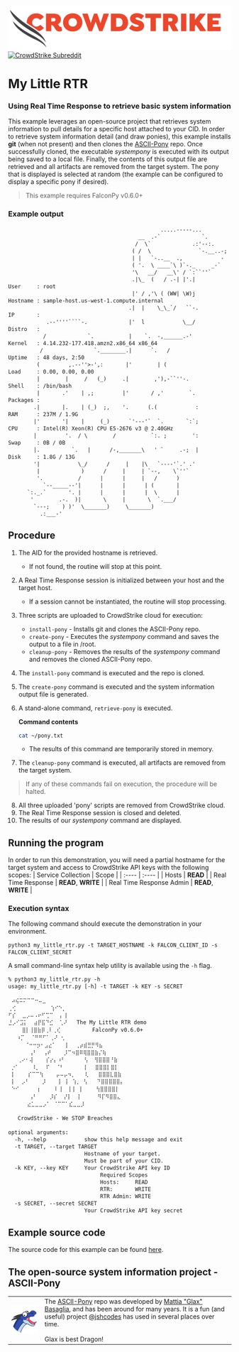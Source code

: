 ![CrowdStrike Falcon](https://raw.githubusercontent.com/CrowdStrike/falconpy/main/docs/asset/cs-logo.png)
[![CrowdStrike Subreddit](https://img.shields.io/badge/-r%2Fcrowdstrike-white?logo=reddit&labelColor=gray&link=https%3A%2F%2Freddit.com%2Fr%2Fcrowdstrike)](https://reddit.com/r/crowdstrike)

# My Little RTR
### Using Real Time Response to retrieve basic system information

This example leverages an open-source project that retrieves system information to pull details for a specific host attached to your CID. In order to retrieve system information detail (and draw ponies), this example installs __git__ (when not present) and then clones the [ASCII-Pony](https://gitlab.com/mattia.basaglia/ASCII-Pony) repo. Once successfully cloned, the executable _systempony_ is executed with its output being saved to a local file. Finally, the contents of this output file are retrieved and all artifacts are removed from the target system. The pony that is displayed is selected at random (the example can be configured to display a specific pony if desired).

> This example requires FalconPy v0.6.0+

### Example output
```shell
                                                .....-----...
                                         __  .-`             `.
                                        /  \`             .:'--:.
                                       ( /  \               `-.__..-;
                                       | |   `-..__  .,            -
                                       ( '.  \ ____`\ )`-._     _-`
                                       '\   __/   __\' / `:``''`
                                       .|\_  (   / .-| |'.|           User     : root
                                       |' / ,'\ ( (WW| \W)j           Hostname : sample-host.us-west-1.compute.internal
                                      .|  |    \_\_`/   ``-.          IP       :
            .--''''````-.             |'  l            \__/           Distro   :
           /             `.           |    `.  -,______.-'            Kernel   : 4.14.232-177.418.amzn2.x86_64 x86_64
          /                `.________.|      `.   /                   Uptime   : 48 days, 2:50
         (         ,.--''>-',:       |'        | (                    Load     : 0.00, 0.00, 0.00
         |        |     /   (_)     .|        ,'),-``''-.             Shell    : /bin/bash
         |       .'    | ,;         |'       / ,'        `.           Packages :
        .|       |.    | (_)  ;,    '.      (.(            :          RAM      : 237M / 1.9G
        |'       '|    |     (_)      `'---'`  `.       `:`;          CPU      : Intel(R) Xeon(R) CPU E5-2676 v3 @ 2.40GHz
        |         '.  / \        /           `:. ;        ':          Swap     : 0B / 0B
        |.          `.   |      /-,_______\   ' `     .-;  |          Disk     : 1.8G / 13G
        '|            \_/      /     |    |\   `----'`.' .'
         |             )      /     |     | `--,    \`''`
         '.           /      |      |     |   /      )
           `--_____--'|      |      |      | (       |
      `:._.`       '. |      |      |      |  \      |
       '        .-.  )|       \     |       \  `.___/
        `---;    ) )'  \_______)     \_______)
          .:___-'
```

## Procedure
1. The AID for the provided hostname is retrieved.
    - If not found, the routine will stop at this point.
2. A Real Time Response session is initialized between your host and the target host.
    - If a session cannot be instantiated, the routine will stop processing.
3. Three scripts are uploaded to CrowdStrike cloud for execution:
    - `install-pony` - Installs git and clones the ASCII-Pony repo.
    - `create-pony` - Executes the _systempony_ command and saves the output to a file in /root.
    - `cleanup-pony` - Removes the results of the _systempony_ command and removes the cloned ASCII-Pony repo.
4. The `install-pony` command is executed and the repo is cloned.
5. The `create-pony` command is executed and the system information output file is generated.
6. A stand-alone command, `retrieve-pony` is executed. 

    **Command contents**
    ```bash
    cat ~/pony.txt
    ```
    - The results of this command are temporarily stored in memory.
7. The `cleanup-pony` command is executed, all artifacts are removed from the target system.
> If any of these commands fail on execution, the procedure will be halted.
8. All three uploaded 'pony' scripts are removed from CrowdStrike cloud.
9. The Real Time Response session is closed and deleted.
10. The results of our _systempony_ command are displayed.

## Running the program
In order to run this demonstration, you will need a partial hostname for the target system and access to CrowdStrike API keys with the following scopes:
| Service Collection | Scope |
| :---- | :---- |
| Hosts | __READ__ |
| Real Time Response | __READ__, __WRITE__ |
| Real Time Response Admin | __READ__, __WRITE__ |

### Execution syntax
The following command should execute the demonstration in your environment.

```shell
python3 my_little_rtr.py -t TARGET_HOSTNAME -k FALCON_CLIENT_ID -s FALCON_CLIENT_SECRET
```

A small command-line syntax help utility is available using the `-h` flag.

```shell
% python3 my_little_rtr.py -h
usage: my_little_rtr.py [-h] -t TARGET -k KEY -s SECRET

 ⠴⢮⠭⠍⠉⠉⠒⠤⣀
⢀⢊　　　　　　 ⢱⠊⠑⡀
⠋⡎  ⣀⡠⠤⠠⠖⠋⢉⠉  ⡄⢸
⣘⡠⠊⣩⡅  ⣴⡟⣯⠙⣊  ⢁⠜   The My Little RTR demo
　　 ⣿⡇⢸⣿⣷⡿⢀⠇⢀⢎          FalconPy v0.6.0+
　 ⠰⡉  ⠈⠛⠛⠋⠁⢀⠜ ⢂
　 　 ⠈⠒⠒⡲⠂⣠⣔⠁   ⡇  ⢀⡴⣾⣛⡛⠻⣦
　　　　⢠⠃  ⢠⠞    ⡸⠉⠲⣿⠿⢿⣿⣿⣷⡌⢷
   ⢀⠔⠂⢼    ⡎⡔⡄⠰⠃      ⢣  ⢻⣿⣿⣿⠘⣷
 ⡐⠁    ⠸⡀  ⠏  ⠈⠃      ⢸　 ⣿⣿⣿⡇⣿⡇
 ⡇    ⡎⠉⠉⢳    ⡤⠤⡤⠲⡀   ⢇   ⣿⣿⣿⣇⣿⣷
 ⡇  ⡠⠃    ⡸    ⡇ ⡇ ⢱⡀ ⢣   ⠙⣿⣿⣿⣿⣿⡄
 ⠑⠊ 　 　⢰　   ⠇⢸  ⡇⡇ ⡇    ⢳⣿⣿⣿⣿⡇
　　　　⢠⠃    ⡸⡎  ⡜⡇  ⡇     ⠻⡏⠻⣿⣿⣄
　　　 ⣔⣁⣀⣀⡠⠁ ⠈⠉⠉⠁⣎⣀⣀⡸

   CrowdStrike - We STOP Breaches

optional arguments:
  -h, --help            show this help message and exit
  -t TARGET, --target TARGET
                        Hostname of your target.
                        Must be part of your CID.
  -k KEY, --key KEY     Your CrowdStrike API key ID
                             Required Scopes
                             Hosts:     READ
                             RTR:       WRITE
                             RTR Admin: WRITE
  -s SECRET, --secret SECRET
                        Your CrowdStrike API key secret
```

## Example source code
The source code for this example can be found [here](my_little_rtr.py).

## The open-source system information project - ASCII-Pony
<table><tr>
<td align="center"><img src="../../../docs/asset/glax.png" width="200"></td>
<td align="left">
The <a href="https://gitlab.com/mattia.basaglia/ASCII-Pony">ASCII-Pony</a> repo was developed by <a href="https://dragon.best/">Mattia "Glax" Basaglia</a>, and has been around for many years. It is a fun (and useful) project <a href="https://github.com/jshcodes">@jshcodes</a> has used in several places over time.<BR/><BR/>Glax is best Dragon!
</td>
</tr></table>
